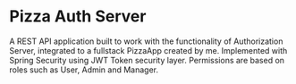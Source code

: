 # Pizza Auth Server
A REST API application built to work with the functionality of Authorization Server, integrated to a fullstack PizzaApp created by me. Implemented with Spring Security using JWT Token security layer. Permissions are based on roles such as User, Admin and Manager.
